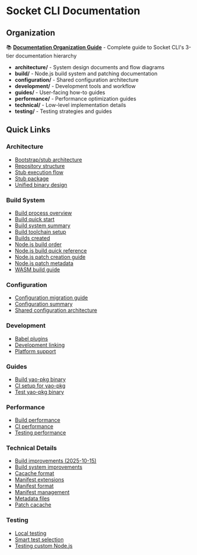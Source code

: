 # Socket CLI Documentation

## Organization

📚 **[Documentation Organization Guide](documentation-organization.md)** - Complete guide to Socket CLI's 3-tier documentation hierarchy

- **architecture/** - System design documents and flow diagrams
- **build/** - Node.js build system and patching documentation
- **configuration/** - Shared configuration architecture
- **development/** - Development tools and workflow
- **guides/** - User-facing how-to guides
- **performance/** - Performance optimization guides
- **technical/** - Low-level implementation details
- **testing/** - Testing strategies and guides

## Quick Links

### Architecture
- [Bootstrap/stub architecture](architecture/bootstrap-stub.md)
- [Repository structure](architecture/repository.md)
- [Stub execution flow](architecture/stub-execution.md)
- [Stub package](architecture/stub-package.md)
- [Unified binary design](architecture/unified-binary.md)

### Build System
- [Build process overview](build/build-process.md)
- [Build quick start](build/build-quick-start.md)
- [Build system summary](build/build-system-summary.md)
- [Build toolchain setup](build/build-toolchain-setup.md)
- [Builds created](build/builds-created.md)
- [Node.js build order](build/node-build-order-explained.md)
- [Node.js build quick reference](build/node-build-quick-reference.md)
- [Node.js patch creation guide](build/node-patch-creation-guide.md)
- [Node.js patch metadata](build/node-patch-metadata.md)
- [WASM build guide](build/wasm-build-guide.md)

### Configuration
- [Configuration migration guide](configuration/configuration-migration.md)
- [Configuration summary](configuration/configuration-summary.md)
- [Shared configuration architecture](configuration/shared-configuration-architecture.md)

### Development
- [Babel plugins](development/babel-plugins.md)
- [Development linking](development/linking.md)
- [Platform support](development/platform-support.md)

### Guides
- [Build yao-pkg binary](guides/yao-pkg-build.md)
- [CI setup for yao-pkg](guides/yao-pkg-ci.md)
- [Test yao-pkg binary](guides/testing-yao-pkg.md)

### Performance
- [Build performance](performance/performance-build.md)
- [CI performance](performance/performance-ci.md)
- [Testing performance](performance/performance-testing.md)

### Technical Details
- [Build improvements (2025-10-15)](technical/build-improvements-2025-10-15.md)
- [Build system improvements](technical/build-system-improvements.md)
- [Cacache format](technical/cacache-format.md)
- [Manifest extensions](technical/manifest-extensions.md)
- [Manifest format](technical/manifest-format.md)
- [Manifest management](technical/manifest-management.md)
- [Metadata files](technical/metadata-files.md)
- [Patch cacache](technical/patch-cacache.md)

### Testing
- [Local testing](testing/local-testing.md)
- [Smart test selection](testing/smart-test-selection.md)
- [Testing custom Node.js](testing/testing-custom-node.md)
